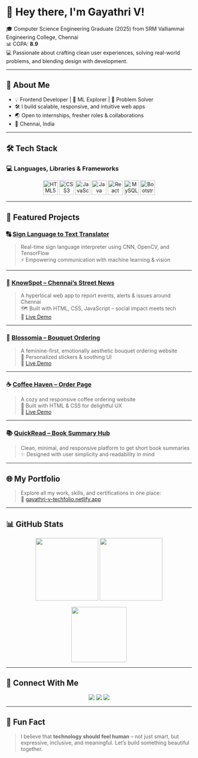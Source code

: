 # 👋 Hey there, I'm Gayathri V!

🎓 Computer Science Engineering Graduate (2025) from SRM Valliammai Engineering College, Chennai  
📊 CGPA: **8.9**  
💻 Passionate about crafting clean user experiences, solving real-world problems, and blending design with development.  

---

## 🚀 About Me

- 💡 Frontend Developer | 🤖 ML Explorer | 🎯 Problem Solver
- 🛠 I build scalable, responsive, and intuitive web apps
- 🌏 Open to internships, fresher roles & collaborations
- 📍 Chennai, India

---

## 🛠️ Tech Stack

### 💻 Languages, Libraries & Frameworks

<p align="center">
  <img src="https://cdn.jsdelivr.net/gh/devicons/devicon/icons/html5/html5-original.svg" alt="HTML5" width="40" height="40"/>
  <img src="https://cdn.jsdelivr.net/gh/devicons/devicon/icons/css3/css3-original.svg" alt="CSS3" width="40" height="40"/>
  <img src="https://cdn.jsdelivr.net/gh/devicons/devicon/icons/javascript/javascript-original.svg" alt="JavaScript" width="40" height="40"/>
  <img src="https://cdn.jsdelivr.net/gh/devicons/devicon/icons/java/java-original.svg" alt="Java" width="40" height="40"/>
  <img src="https://cdn.jsdelivr.net/gh/devicons/devicon/icons/react/react-original.svg" alt="React" width="40" height="40"/>
  <img src="https://cdn.jsdelivr.net/gh/devicons/devicon/icons/mysql/mysql-original.svg" alt="MySQL" width="40" height="40"/>
  <img src="https://cdn.jsdelivr.net/gh/devicons/devicon/icons/bootstrap/bootstrap-original.svg" alt="Bootstrap" width="40" height="40"/>
</p>

---

## 💼 Featured Projects

### 🔠 [Sign Language to Text Translator](https://github.com/gayathri2914G/sign-Language-to-Text-conversion)
> Real-time sign language interpreter using CNN, OpenCV, and TensorFlow  
> ⚡️ Empowering communication with machine learning & vision

---

### 🌆 [KnowSpot – Chennai’s Street News](https://github.com/gayathri2914G/knowspot-chennai-s-street-news)  
> A hyperlocal web app to report events, alerts & issues around Chennai  
> 🗺 Built with HTML, CSS, JavaScript – social impact meets tech  
🔗 [Live Demo](https://knowspot-chennai-streetnews.netlify.app/)

---

### 💐 [Blossomia – Bouquet Ordering](https://github.com/gayathri2914G/Blossomia)  
> A feminine-first, emotionally aesthetic bouquet ordering website  
> 🎁 Personalized stickers & soothing UI  
🔗 [Live Demo](https://blossomia-bouquets.netlify.app/)

---

### ☕ [Coffee Haven – Order Page](https://github.com/gayathri2914G/CoffeeHaven)
> A cozy and responsive coffee ordering website  
> 🧁 Built with HTML & CSS for delightful UX  
🔗 [Live Demo](https://coffeeehaven.netlify.app/)

---

### 📚 [QuickRead – Book Summary Hub](https://github.com/gayathri2914G/QuickRead)
> Clean, minimal, and responsive platform to get short book summaries  
> ✨ Designed with user simplicity and readability in mind

---

## 🌐 My Portfolio

> Explore all my work, skills, and certifications in one place:  
🔗 [gayathri-v-techfolio.netlify.app](https://gayathri-v-techfolio.netlify.app/)

---

## 📊 GitHub Stats

<p align="center">
  <img src="https://github-readme-stats.vercel.app/api?username=gayathri2914G&show_icons=true&theme=tokyonight" height="170" />
  <img src="https://github-readme-stats.vercel.app/api/top-langs/?username=gayathri2914G&layout=compact&theme=tokyonight" height="170" />
</p>

<p align="center">
  <img src="https://github-readme-streak-stats.herokuapp.com?user=gayathri2914G&theme=tokyonight" height="150" />
</p>

---

## 🤝 Connect With Me

<p align="center">
  <a href="mailto:gayathriv2914@gmail.com"><img src="https://img.shields.io/badge/Gmail-D14836?style=for-the-badge&logo=gmail&logoColor=white"/></a>
  <a href="https://www.linkedin.com/in/gayathri-v-2914" target="_blank"><img src="https://img.shields.io/badge/LinkedIn-blue?style=for-the-badge&logo=linkedin&logoColor=white"/></a>
  <a href="https://github.com/gayathri2914G"><img src="https://img.shields.io/badge/GitHub-000?style=for-the-badge&logo=github&logoColor=white"/></a>
</p>

---

## 🙌 Fun Fact

> I believe that **technology should feel human** – not just smart, but expressive, inclusive, and meaningful. Let’s build something beautiful together.
